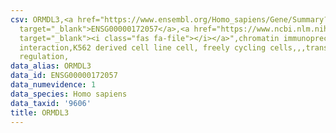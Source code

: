 ```yaml
---
csv: ORMDL3,<a href="https://www.ensembl.org/Homo_sapiens/Gene/Summary?db=core;g=ENSG00000172057"
  target="_blank">ENSG00000172057</a>,<a href="https://www.ncbi.nlm.nih.gov/pubmed/23959860"
  target="_blank"><i class="fas fa-file"></i></a>",chromatin immunoprecipitation assay,direct
  interaction,K562 derived cell line cell, freely cycling cells,,,transcriptional
  regulation,
data_alias: ORMDL3
data_id: ENSG00000172057
data_numevidence: 1
data_species: Homo sapiens
data_taxid: '9606'
title: ORMDL3
---
```


